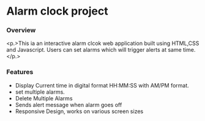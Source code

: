 <h1>Alarm clock project</h1>

<h3>Overview </h3>

<p.>This ia an interactive alarm clcok web application built using HTML,CSS and Javascript. Users can set alarms which will trigger alerts at same time.</p.>

<h3>Features</h3>
<ul>
  <li>
    Display Current time in digital format HH:MM:SS with AM/PM format.
  </li>
  <li>
    set multiple alarms.
  </li>
  <li>
    Delete Multiple Alarms
  </li>
  <li>
    Sends alert message when alarm goes off
  </li>
  <li>
    Responsive Design, works on various screen sizes
  </li>
</ul>




